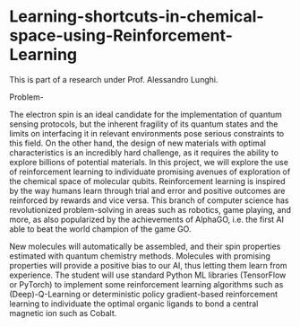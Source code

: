 # Learning-shortcuts-in-chemical-space-using-Reinforcement-Learning

This is part of a research under Prof. Alessandro Lunghi. 

Problem-

The electron spin is an ideal candidate for the implementation of quantum sensing protocols, but the inherent fragility of its quantum states and the limits on interfacing it in relevant environments pose serious constraints to this field. On the other hand, the design of new materials with optimal characteristics is an incredibly hard challenge, as it requires the ability to explore billions of potential materials. In this project, we will explore the use of reinforcement learning to individuate promising avenues of exploration of the chemical space of molecular qubits. Reinforcement learning is inspired by the way humans learn through trial and error and positive outcomes are reinforced by rewards and vice versa. This branch of computer science has revolutionized problem-solving in areas such as robotics, game playing, and more, as also popularized by the achievements of AlphaGO, i.e. the first AI able to beat the world champion of the game GO.

New molecules will automatically be assembled, and their spin properties estimated with quantum chemistry methods. Molecules with promising properties will provide a positive bias to our AI, thus letting them learn from experience. The student will use standard Python ML libraries (TensorFlow or PyTorch) to implement some reinforcement learning algorithms such as (Deep)-Q-Learning or deterministic policy gradient-based reinforcement learning to individuate the optimal organic ligands to bond a central magnetic ion such as Cobalt.
